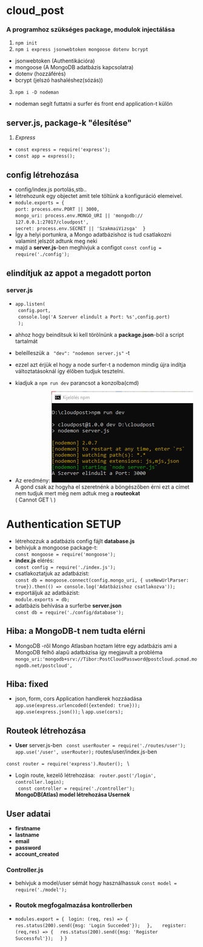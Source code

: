 # cloud_post

### A programhoz szükséges package, modulok injectálása
1. `npm init`
2. `npm i express jsonwebtoken mongoose dotenv bcrypt`
- jsonwebtoken (Authentikációra)
- mongoose (A MongoDB adatbázis kapcsolatra)
- dotenv (hozzáférés)
- bcrypt (jelszó hashaléshez(sózás))
3. `npm i -D nodeman` 
- nodeman segít futtatni a surfer és front end application-t külön

## server.js, package-k "élesítése"
1. *Express*
- `const express = require('express');`
- `const app = express();`

## config létrehozása
- config/index.js portolás,stb..
- létrehozunk egy objectet amit tele töltünk a konfiguráció elemeivel.
- ` module.exports = { ` \
   ` port: process.env.PORT || 3000, ` \
   ` mongo_uri: process.env.MONGO_URI || 'mongodb://  127.0.0.1:27017/cloudpost', ` \
    `secret: process.env.SECRET || 'SzakmaiVizsga' 
} ` 
- Így a helyi portunkra, a Mongo adatbázishoz is tud csatlakozni \
valamint jelszót adtunk meg neki
- majd a **server.js**-ben meghívjuk a configot
` const config = require('./config'); ` 

## elindítjuk az appot a megadott porton
### server.js       
- `app.listen( ` \
      `  config.port, ` \
      `  console.log('A Szerver elindult a Port: %s',config.port) ` \
      `  ); `
- ahhoz hogy beindítsuk ki kell törölnünk a **package.json**-ból a script tartalmát
- beleílleszük a ` "dev": "nodemon server.js"` -t
- ezzel azt érjük el hogy a node surfer-t a nodemon mindig újra indítja változtatásoknál így élőben tudjuk tesztelni.

- kiadjuk a `npm run dev` parancsot a konzolba(cmd)
- Az eredmény: 
![](./ReadMePics/npmrundevtest.png)
A gond csak az hogyha el szeretnénk a böngészőben érni ezt a címet
nem tudjuk mert még nem adtuk meg a **routeokat**  
( Cannot GET \ )

# Authentication SETUP
- létrehozzuk a adatbázis config fájlt **database.js**
- behívjuk a mongoose package-t: \
`const mongoose = require('mongoose');`
- **index.js** elérés: \
`const config = require('./index.js');`
- csatlakoztatjuk az adatbázist: \
`const db = mongoose.connect(config.mongo_uri, { useNewUrlParser: true}).then(() => console.log('Adatbázishoz csatlakozva'));`
- exportáljuk az adatbázist: \
` module.exports = db; `
- adatbázis behívása a surferbe **server.json** \
` const db = require('./config/database'); `
 ## Hiba: a MongoDB-t nem tudta elérni
 - MongoDB -ről Mongo Atlasban hoztam létre egy adatbázis ami a MongoDB felhő alapű adatbázisa így megjavult a probléma
 ` mongo_uri:'mongodb+srv://Tibor:PostCloudPassword@postcloud.pcmad.mongodb.net/postcloud', `
 ## Hiba: fixed
 - json, form, cors Application handlerek hozzáadása
 `app.use(express.urlencoded({extended: true}));` \
 `app.use(express.json());` \ 
 `app.use(cors);`
 ## Routeok létrehozása
 - **User**
 server.js-ben
 ` const userRouter = require('./routes/user');` \
 ` app.use('/user', userRouter); `
 routes/user/index.js-ben

 `const router = require('express').Router(); ` \
- Login route, kezelő létrehozása: 
 ` router.post('/login', controller.login);` \
 ` const controller = require('./controller');` \
 **MongoDB(Atlas) model létrehozása Usernek**
 ## User adatai
 - **firstname**
 - **lastname**
 - **email**
 - **password**
 - **account_created**
 ### Controller.js
 - behívjuk a model/user sémát hogy használhassuk
 ` const model = require('./model'); `
 - ### Routok megfogalmazása kontrollerben ###
 - `modules.export = { ` 
    ` login: (req, res) => { `
      `  res.status(200).send({msg: 'Login Succeded'});` 
  `  },` 
 `   register: (req,res) => {` 
      `  res.status(200).send({msg: 'Register Successful'});` 
  `  }` 
`}`

















